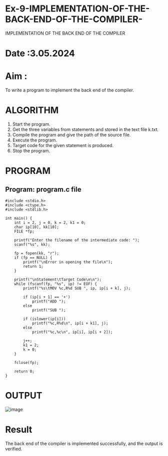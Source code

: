 # Ex-9-IMPLEMENTATION-OF-THE-BACK-END-OF-THE-COMPILER-
IMPLEMENTATION OF THE BACK END OF THE COMPILER 

# Date :3.05.2024

# Aim :
To write a program to implement the back end of the compiler.

# ALGORITHM
1. Start the program.
2. Get the three variables from statements and stored in the text file k.txt.
3. Compile the program and give the path of the source file.
4. Execute the program.
5. Target code for the given statement is produced.
6. Stop the program.

# PROGRAM
## Program: program.c file
~~~
#include <stdio.h>
#include <ctype.h>
#include <stdlib.h>

int main() {
    int i = 2, j = 0, k = 2, k1 = 0;
    char ip[10], kk[10];
    FILE *fp;

    printf("Enter the filename of the intermediate code: ");
    scanf("%s", kk);

    fp = fopen(kk, "r");
    if (fp == NULL) {
        printf("\nError in opening the file\n");
        return 1;
    }

    printf("\nStatement\tTarget Code\n\n");
    while (fscanf(fp, "%s", ip) != EOF) {
        printf("%s\tMOV %c,R%d SUB ", ip, ip[i + k], j);

        if (ip[i + 1] == '+')
            printf("ADD ");
        else
            printf("SUB ");

        if (islower(ip[i]))
            printf("%c,R%d\n", ip[i + k1], j);
        else
            printf("%c,%c\n", ip[i], ip[i + 2]);

        j++;
        k1 = 2;
        k = 0;
    }

    fclose(fp);

    return 0;
}
~~~

# OUTPUT
![image](https://github.com/niranjanadevi-s/Ex-9-IMPLEMENTATION-OF-THE-BACK-END-OF-THE-COMPILER-/assets/141748873/1d97163f-7750-4d4a-9303-9d5f51cb2b91)


# Result
The back end of the compiler is implemented successfully, and the output is verified.

